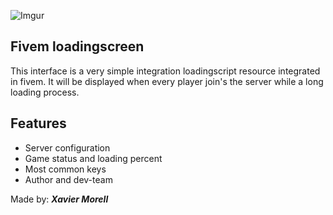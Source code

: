 ![Imgur](https://res.cloudinary.com/dtydus3ig/image/upload/v1713462679/Captura_de_pantalla_2024-04-18_194957_yhmcm3.png)

## Fivem loadingscreen

This interface is a very simple integration loadingscript resource integrated in fivem. It will be displayed when every player join's the server while a long loading process. 

## Features

- Server configuration
- Game status and loading percent
- Most common keys
- Author and dev-team

Made by: **_Xavier Morell_**
